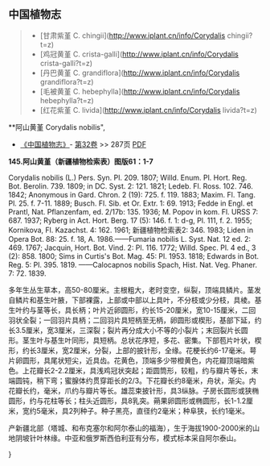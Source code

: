 

## 中国植物志

> * [甘肃紫堇  C.  chingii](http://www.iplant.cn/info/Corydalis chingii?t=z)
> * [鸡冠黄堇  C.  crista-galli](http://www.iplant.cn/info/Corydalis crista-galli?t=z)
> * [丹巴黄堇  C.  grandiflora](http://www.iplant.cn/info/Corydalis grandiflora?t=z)
> * [毛被黄堇  C.  hebephylla](http://www.iplant.cn/info/Corydalis hebephylla?t=z)
> * [红花紫堇  C.  livida](http://www.iplant.cn/info/Corydalis livida?t=z)

**阿山黄堇 Corydalis nobilis",

* [《中国植物志》](http://www.iplant.cn/frps)- [第32卷](http://www.iplant.cn/frps/vol/32) >> 287页 [PDF](http://www.iplant.cn/frps/pdf/32/287.pdf)

**145.阿山黄堇（新疆植物检索表）图版61：1-7**

Corydalis nobilis (L.) Pers. Syn. Pl. 209. 1807; Willd. Enum. Pl. Hort. Reg. Bot. Berolin. 739. 1809; in DC. Syst. 2: 121. 1821; Ledeb. Fl. Ross. 102. 746. 1842; Anonymous in Gard. Chron. 2 (19): 725. f. 119. 1883; Maxim. Fl. Tang. Pl. 25. f. 7-11. 1889; Busch. Fl. Sib. et Or. Extr. 1: 69. 1913; Fedde in Engl. et Prantl, Nat. Pflanzenfam, ed. 2/17b: 135. 1936; M. Popov in kom. Fl. URSS 7: 687. 1937; Ryberg in Act. Hort. Berg. 17 (5): 146. f. 1: d-g, Pl. 111, f. 2. 1955; Kornikova, Fl. Kazachst. 4: 162. 1961; 新疆植物检索表2: 346. 1983; Liden in Opera Bot. 88: 25. f. 18, A. 1986.——Fumaria nobilis L. Syst. Nat. 12 ed. 2: 469. 1767; Jacquin, Hort. Bot. Vind. 2: Pl. 116. 1772; Willd. Spec. Pl. 4 ed., 3 (2): 858. 1800; Sims in Curtis's Bot. Mag. 45: Pl. 1953. 1818; Edwards in Bot. Reg. 5: Pl. 395. 1819. ——Calocapnos nobilis Spach, Hist. Nat. Veg. Phaner. 7: 72. 1839.

多年生丛生草本，高50-80厘米。主根粗大，老时变空，纵裂，顶端具鳞片。茎发自鳞片和基生叶腋，下部裸露，上部或中部以上具叶，不分枝或少分枝，具棱。基生叶约与茎等长，具长柄；叶片近卵圆形，约长15-20厘米，宽10-15厘米，二回羽状全裂；一回羽片具柄；二回羽片具短柄至无柄，卵圆形或楔形，基部下延，约长3.5厘米，宽3厘米，三深裂；裂片再分成大小不等的小裂片；末回裂片长圆形。茎生叶与基生叶同形，具短柄。总状花序短，多花、密集。下部苞片叶状，楔形，约长3厘米，宽2厘米，分裂，上部的披针形，全缘。花梗长约6-17毫米。萼片卵圆形，具尾状短尖，近具齿。花黄色，顶端多少带橙黄色，内花瓣顶端暗紫色。上花瓣长2-2.2厘米，具浅鸡冠状突起；距圆筒形，较粗，约与瓣片等长，末端圆钝，稍下弯；蜜腺体约贯穿距长的2/3。下花瓣长约8毫米，舟状，渐尖。内花瓣长约，毫米，爪约与瓣片等长。雄蕊束披针形，具3纵脉。子房长圆形或狭椭圆形，约与花柱等长；柱头近圆形，具8乳突。蒴果卵圆形或椭圆形，长1-1.2厘米，宽约5毫米，具2列种子。种子黑亮，直径约2毫米；种阜狭，长约1毫米。

产新疆北部（塔城、和布克塞尔和阿尔泰山的福海），生于海拔1900-2000米的山地阴坡针叶林缘。中亚和俄罗斯西伯利亚有分布，模式标本采自阿尔泰山。

}